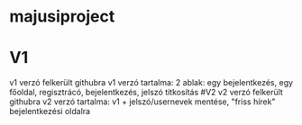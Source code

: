 # majusiproject
# V1
v1 verzó felkerült githubra
 v1 verzó tartalma: 2 ablak: egy bejelentkezés, egy főoldal, regisztrácó, bejelentkezés, jelszó titkosítás
#V2 
v2 verzó felkerült githubra
v2 verzó tartalma: v1 + jelszó/usernevek mentése, "friss hírek" bejelentkezési oldalra



